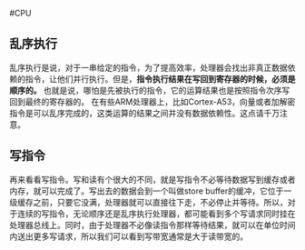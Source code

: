 #CPU
## 乱序执行
乱序执行是说，对于一串给定的指令，为了提高效率，处理器会找出非真正数据依赖的指令，让他们并行执行。但是，**指令执行结果在写回到寄存器的时候，必须是顺序的。** 也就是说，哪怕是先被执行的指令，它的运算结果也是按照指令次序写回到最终的寄存器的。
在有些ARM处理器上，比如Cortex-A53，向量或者加解密指令是可以乱序完成的，这类运算的结果之间并没有数据依赖性。这点请千万注意。

## 写指令
再来看看写指令。写和读有个很大的不同，就是写指令不必等待数据写到缓存或者内存，就可以完成了。写出去的数据会到一个叫做store buffer的缓冲，它位于一级缓存之前，只要它没满，处理器就可以直接往下走，不必停止并等待。所以，对于连续的写指令，无论顺序还是乱序执行处理器，都可能看到多个写请求同时挂在处理器总线上。同时，由于处理器不必像读指令那样等待结果，就可以在单位时间内送出更多写请求，所以我们可以看到写带宽通常是大于读带宽的。
